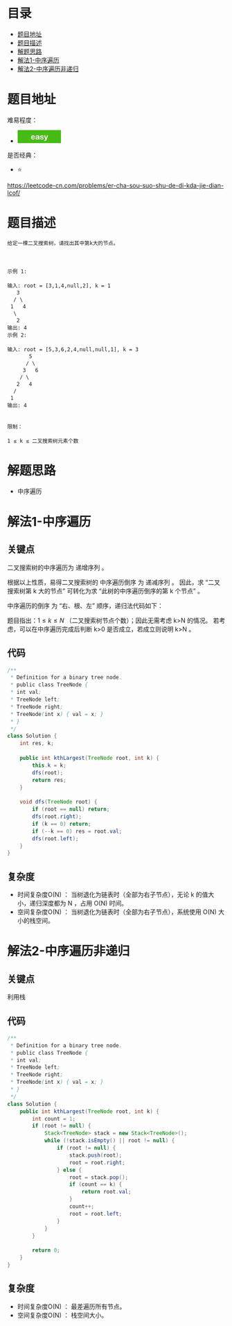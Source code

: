 # 目录
* [题目地址](#题目地址)
* [题目描述](#题目描述)
* [解题思路](#解题思路)
* [解法1-中序遍历](#解法1-中序遍历)
* [解法2-中序遍历非递归](#解法2-中序遍历非递归)




# 题目地址
难易程度：
- ![medium.jpg](../../.images/easy.jpg)

是否经典：
- ⭐️

https://leetcode-cn.com/problems/er-cha-sou-suo-shu-de-di-kda-jie-dian-lcof/

# 题目描述
```$xslt
给定一棵二叉搜索树，请找出其中第k大的节点。

 

示例 1:

输入: root = [3,1,4,null,2], k = 1
   3
  / \
 1   4
  \
   2
输出: 4
示例 2:

输入: root = [5,3,6,2,4,null,null,1], k = 3
       5
      / \
     3   6
    / \
   2   4
  /
 1
输出: 4
 

限制：

1 ≤ k ≤ 二叉搜索树元素个数
```


# 解题思路
- 中序遍历


# 解法1-中序遍历
## 关键点
二叉搜索树的中序遍历为 递增序列 。

根据以上性质，易得二叉搜索树的 中序遍历倒序 为 递减序列 。
因此，求 “二叉搜索树第 k 大的节点” 可转化为求 “此树的中序遍历倒序的第 k 个节点” 。


中序遍历的倒序 为 “右、根、左” 顺序，递归法代码如下：

题目指出：$1 \leq k \leq N$ （二叉搜索树节点个数）；因此无需考虑 k>N 的情况。
若考虑，可以在中序遍历完成后判断 k>0 是否成立，若成立则说明 k>N 。

## 代码
```Java
/**
 * Definition for a binary tree node.
 * public class TreeNode {
 * int val;
 * TreeNode left;
 * TreeNode right;
 * TreeNode(int x) { val = x; }
 * }
 */
class Solution {
    int res, k;

    public int kthLargest(TreeNode root, int k) {
        this.k = k;
        dfs(root);
        return res;
    }

    void dfs(TreeNode root) {
        if (root == null) return;
        dfs(root.right);
        if (k == 0) return;
        if (--k == 0) res = root.val;
        dfs(root.left);
    }
}
```


## 复杂度
- 时间复杂度O(N) ： 当树退化为链表时（全部为右子节点），无论 k 的值大小，递归深度都为 N ，占用 O(N) 时间。
- 空间复杂度O(N) ： 当树退化为链表时（全部为右子节点），系统使用 O(N) 大小的栈空间。


# 解法2-中序遍历非递归
## 关键点
利用栈

## 代码
```Java
/**
 * Definition for a binary tree node.
 * public class TreeNode {
 * int val;
 * TreeNode left;
 * TreeNode right;
 * TreeNode(int x) { val = x; }
 * }
 */
class Solution {
    public int kthLargest(TreeNode root, int k) {
        int count = 1;
        if (root != null) {
            Stack<TreeNode> stack = new Stack<TreeNode>();
            while (!stack.isEmpty() || root != null) {
                if (root != null) {
                    stack.push(root);
                    root = root.right;
                } else {
                    root = stack.pop();
                    if (count == k) {
                        return root.val;
                    }
                    count++;
                    root = root.left;
                }
            }
        }

        return 0;
    }
}
```


## 复杂度
- 时间复杂度O(N) ： 最差遍历所有节点。
- 空间复杂度O(N) ： 栈空间大小。